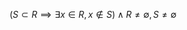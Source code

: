$$(S \subset R \implies \exists x \in R, x \not \in S) \land R \not = \emptyset, S \not = \emptyset$$
